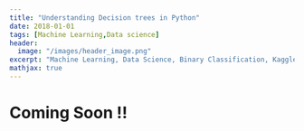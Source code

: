 ```yaml
---
title: "Understanding Decision trees in Python"
date: 2018-01-01
tags: [Machine Learning,Data science]
header:
  image: "/images/header_image.png"
excerpt: "Machine Learning, Data Science, Binary Classification, Kaggle"
mathjax: true
---
```


# Coming Soon !!
